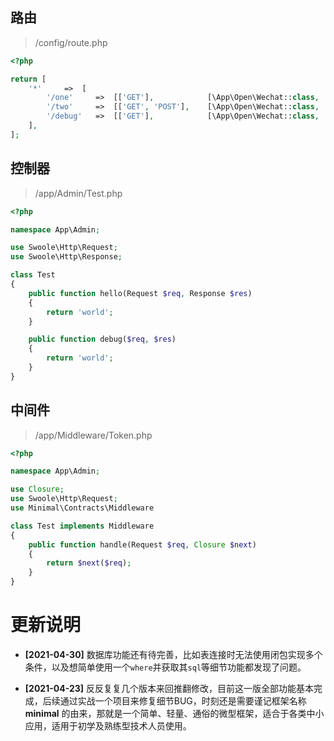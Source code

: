 ## 路由
> /config/route.php
```php
<?php

return [
    '*'     =>  [
        '/one'     =>  [['GET'],            [\App\Open\Wechat::class, 'index'],    \App\Middleware\One::class],
        '/two'     =>  [['GET', 'POST'],    [\App\Open\Wechat::class, 'index'],    [\App\Middleware\One::class, \App\Middleware\Two::class]],
        '/debug'   =>  [['GET'],            [\App\Open\Wechat::class, 'index'],    [[\App\Other\Test::class, 'handle']]],
    ],
];
```

## 控制器
> /app/Admin/Test.php

```php
<?php

namespace App\Admin;

use Swoole\Http\Request;
use Swoole\Http\Response;

class Test
{
    public function hello(Request $req, Response $res)
    {
        return 'world';
    }

    public function debug($req, $res)
    {
        return 'world';
    }
}
```

## 中间件
> /app/Middleware/Token.php

```php
<?php

namespace App\Admin;

use Closure;
use Swoole\Http\Request;
use Minimal\Contracts\Middleware

class Test implements Middleware
{
    public function handle(Request $req, Closure $next)
    {
        return $next($req);
    }
}
```

# 更新说明

+ **[2021-04-30]** 数据库功能还有待完善，比如表连接时无法使用闭包实现多个条件，以及想简单使用一个`where`并获取其`sql`等细节功能都发现了问题。

+ **[2021-04-23]** 反反复复几个版本来回推翻修改，目前这一版全部功能基本完成，后续通过实战一个项目来修复细节BUG，时刻还是需要谨记框架名称 **minimal** 的由来，那就是一个简单、轻量、通俗的微型框架，适合于各类中小应用，适用于初学及熟练型技术人员使用。